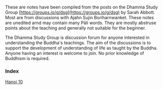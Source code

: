 These are notes have been compiled from the posts on the Dhamma Study Group [https://groups.io/g/dsg](https://groups.io/g/dsg) by Sarah Abbott. Most  are from discussions with Ajahn Sujin Boriharnwanket. These notes are unedited arnd may contain many Pāli words. They are mostly abstruse points about the teaching and generally not suitable for the beginner.

The Dhamma Study Group is  discussion forum for anyone interested in understanding the Buddha's teachings. The aim of the discussions is to support the development of understanding of life as taught by the Buddha. Anyone having an interest is welcome to join.  No prior knowledge of Buddhism is required.

### Index

[Hanoi 10](https://alwell.github.io/Sarah-s-notes/Hanoi_10)
